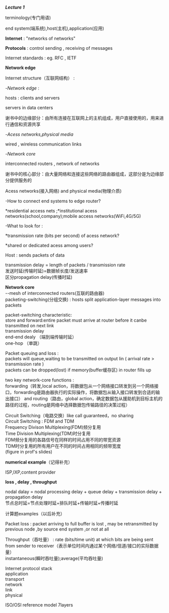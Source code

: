 ***Lecture 1***

terminology(专门用语)

end system(端系统),host(主机),application(应用)

**Internet** : "networks of networks"

**Protocols** : control sending , receiving of messages

Internet standards : eg. RFC , IETF

**Network edge**

Internet structure（互联网结构） : 

-*Network edge* : 

hosts : clients and servers

servers in data centers

谢书中的边缘部分：由所有连接在互联网上的主机组成，用户直接使用的，用来进行通信和资源共享

-*Acess networks,physical media*

wired , wireless communication links 

-*Network core*

interconnected routers , network of networks

谢书中的核心部分：由大量网络和连接这些网络的路由器组成，这部分是为边缘部分提供服务的

Acess networks(接入网络) and physical media(物理介质)

-How to connect end systems to edge router?

*residential access nets ;*institutional acess networks(school,company);mobile access networks(WiFi,4G/5G)

-What to look for : 

*transmission rate (bits per second) of acess network? 

*shared or dedicated acess among users?

Host : sends packets of data

transmission delay = length of packets / transmission rate  
发送时延(传输时延)=数据帧长度/发送速率  
区分propagation delay(传播时延)

**Network core**  
--mesh of interconnected routers(互联的路由器)  
packeting-switching(分组交换) : hosts split application-layer messages into packets

packet-switching characteristic:  
store and forward:entire packet must arrive at router before it canbe transmitted on next link    
transmission delay  
end-end dealy  （端到端传输时延）  
one-hop  （单跳）

Packet queuing and loss :  
packets will queue,waiting to be transmitted on output lin ( arrival rate > transmission rate )  
packets can be dropped(lost) if memory(buffer缓存区) in router fills up  

two key network-core functions :   
forwarding（转发,local action，将数据包从一个网络接口转发到另一个网络接口，forwarding是路由器执行的实际操作，将数据包从输入接口转发到合适的输出接口） and routing（路由，global action，确定数据包从援助机到目标主机的路径的过程，routing是网络中选择数据包传输路径的决策过程）

Circuit Switching（电路交换）like call guaranteed，no sharing  
Circuit Switching : FDM and TDM  
Frequency Divison Multiplexing(FDM)频分复用    
Time Division Multiplexing(TDM)时分复用  
FDM频分复用的各路信号在同样的时间占用不同的带宽资源  
TDM时分复用的所有用户在不同的时间占用相同的频带宽度  
(figure in prof's slides)  

**numerical example**（记得补充）

ISP,IXP,content provider

**loss , delay , throughput**

nodal dalay = nodal processing delay + queue delay + transmission delay + propagation delay  
节点总时延=节点处理时延+排队时延+传输时延+传播时延

计算题examples（以后补充）

Packet loss : packet arriving to full buffer is lost , may be retransmitted by previous node ,by source end system ,or not at all

Throughput（吞吐量） : rate (bits/time unit) at which bits are being sent from sender to receiver（表示单位时间内通过某个网络/信道/接口的实际数据量）  
instantaneous(瞬时吞吐量);average(平均吞吐量)

Internet protocol stack  
application  
transport  
network  
link  
physical  

ISO/OSI reference model 7layers










